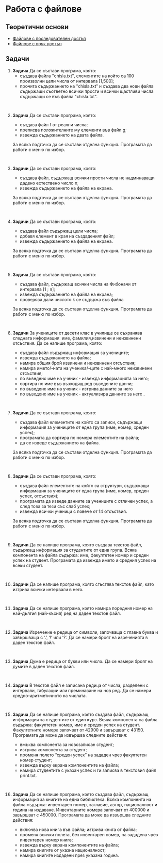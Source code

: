 
# Работа с файлове

## Теоретични основи

- [Файлове с последователен достъп](https://docs.google.com/document/d/18oyZRVjo0cHLvi5H6t1RjF4z1SvAnbK8kHjssIZR8FY/edit)
- [Файлове с пряк достъп](https://docs.google.com/document/d/15dRWcf5jq1191Lx1uZSthzcoX4MwEfj9uXKaqGN8VQw/edit)

## Задачи

1. **Задача** Да се състави програма, която:
	- създава файла "chisla.txt", елементите на който са 100 произволни цели числа от интервала [1,500];
	- прочита съдържанието на "chisla.txt" и създава два нови файла съдържащи съответно всички прости и всички щастливи числа съдържащи се във файла "chisla.txt".

<br>

2. **Задача** Да се състави програма, която:

	- създава файл f от реални числа;
	- преписва положителните му елементи във файл g;
	- извежда съдържанието на двата файла.

	За всяка подточка да се състави отделна функция. Програмата да работи с меню по избор.

<br>

3. **Задачи** Да се състави програма, която:
	- създава файл, съдържащ всички прости числа не надминаващи дадено естествено число n;
	- извежда съдържанието на файла на екрана.

	За всяка подточка да се състави отделна функция. Програмата да работи с меню по избор.

<br>

4. **Задачи** Да се състави програма, която:
	- създава файл съдържащ цели числа;
	- добавя елемент в края на създаденият файл;
	- извежда съдържанието на файла на екрана.
	
	За всяка подточка да се състави отделна функция. Програмата да работи с меню по избор.

<br>

5. **Задача** Да се състави програма, която:
	- създава файл, съдържащ всички числа на Фибоначи от интервала [1 ; n];
	- извежда съдържанието на файла на екрана;
	- проверява дали числото k се съдържа във файла

	За всяка подточка да се състави отделна функция. Програмата да работи с меню по избор.

<br>

6. **Задачи** За учениците от десети клас в училище се съхранява следната информация: име, фамилия,извинени и неизвинени отсъствия. Да се напише програма, която:

	- създава файл съдържащ информация за учениците;
	- извежда съдържанието на файла;
	- намира общия брой извинени и неизвинени отсъствия;
	- намира името/-ната на ученика/-ците с най-много неизвинени отсъствия;
	- по въведено име на ученик - извежда информацията за него;
	- сортира по име във възходящ ред въведените данни;
	- по въведено име на ученик - изтрива данните за него
	- по въведено име на ученик - актуализира данните за него .

<br>

7. **Задачи** Да се състави програма, която:

	- създава файл елементите на който са записи, съдържащи информация за учениците от една група (име, номер, среден успех);
	- програмата да сортира по номера елементите на файла;
	- да се изведе съдържанието на файла.

	За всяка подточка да се състави отделна функция. Програмата да работи с меню по избор.

<br>

8. **Задачи** Да се състави програма, която:
	- създава файл елементите на който са структури, съдържащи информация за учениците от една група (име, номер, среден успех, отсъствия);
	- програмата да изведе данните за учениците с отличен успех, а след това за тези със слаб успех;
	- извежда всички ученици с повече от 14 отсъствия.

	За всяка подточка да се състави отделна функция. Програмата да работи с меню по избор.

<br>

9. **Задачи** Да се напише програма, която създава текстов файл, съдържащ информация за студентите от една група. Всяка компонента на файла съдържа: име, факултетен номер и среден успех на студент. Програмата да извежда името и средния успех на всеки студент.

<br>

10. **Задачи** Да се напише програма, която сгъстява текстов файл, като изтрива всички интервали в него.

<br>

11. **Задача** Да се напише програма, която намира поредния номер на най-дългия (най-късия) ред на даден текстов файл.

<br>

12. **Задача** Изречение е редица от символи, започваща с главна буква и завършваща с ‘.’, ‘!’ или ‘?’. Да се намери броят на изреченията в даден текстов файл.

<br>

13. **Задача** Дума е редица от букви или число. Да се намери броят на думите в даден текстов файл.

<br>

14. **Задача** В текстов файл е записана редица от числа, разделени с интервали, табулации или преминаване на нов ред. Да се намери средно-аритметичното на числата.

<br>

15. **Задача** Да се напише програма, която създава файл, съдържащ информация за студентите от един курс. Всяка компонента на файла съдържа: факултетен номер, име и среден успех на студент. Факултетните номера започват от 42900 и завършват с 43150. Програмата да може да извършва следните действия:  

	-   вмъква компонента за новозаписан студент;  
	-   изтрива компонента за студент;  
	-   променя полето “среден успех” на зададен чрез факултетен номер студент;  
	-   извежда върху екрана компонентите на файла;  
	-   намира студентите с указан успех и ги записва в текстовия файл print.txt.

<br>

16. **Задача** Да се напише програма, която създава файл, съдържащ информация за книгите на една библиотека. Всяка компонента на файла съдържа: инвентарен номер, заглавие, автор, националност и година на издаване. Инвентарните номера започват от 400000 и завършват с 450000. Програмата да може да извършва следните действия:  

	-   включва нова книга във файла; изтрива книга от файла;
	-   променя всички полета, без инвентарен номер, на зададена чрез инвентарен номер книга;
	-   извежда върху екрана компонентите на файла;
	-   намира книгите от указна националност;
	-   намира книгите издадени през указана година.



 
